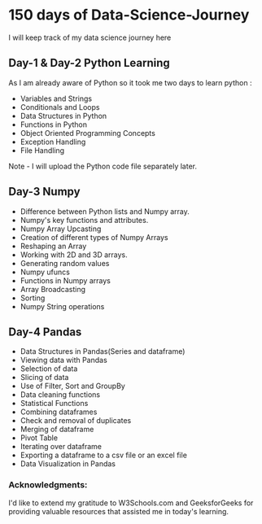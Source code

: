 # 150 days of Data-Science-Journey
I will keep track of my data science journey here

## Day-1 & Day-2 Python Learning
As I am already aware of Python so it took me two days to learn python :
- Variables and Strings
- Conditionals and Loops
- Data Structures in Python
- Functions in Python
- Object Oriented Programming Concepts
- Exception Handling
- File Handling

Note - I will upload the Python code file separately later.

## Day-3 Numpy
- Difference between Python lists and Numpy array.
- Numpy's key functions and attributes.
- Numpy Array Upcasting
- Creation of different types of Numpy Arrays 
- Reshaping an Array
- Working with 2D and 3D arrays.
- Generating random values
- Numpy ufuncs
- Functions in Numpy arrays
- Array Broadcasting
- Sorting
- Numpy String operations

## Day-4 Pandas
- Data Structures in Pandas(Series and dataframe)
- Viewing data with Pandas
- Selection of data
- Slicing of data
- Use of Filter, Sort and GroupBy
- Data cleaning functions
- Statistical Functions
- Combining dataframes
- Check and removal of duplicates
- Merging of dataframe
- Pivot Table
- Iterating over dataframe
- Exporting a dataframe to a csv file or an excel file
- Data Visualization in Pandas

### Acknowledgments:
I'd like to extend my gratitude to W3Schools.com and GeeksforGeeks for providing valuable resources that assisted me in today's learning.

